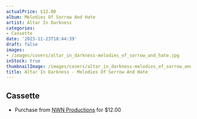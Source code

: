 ```yaml
---
actualPrice: $12.00
album: Melodies Of Sorrow And Hate
artist: Altar In Darkness
categories:
- Cassette
date: '2023-11-23T18:44:39'
draft: false
images:
- /images/covers/altar_in_darkness-melodies_of_sorrow_and_hate.jpg
inStock: true
thumbnailImage: /images/covers/altar_in_darkness-melodies_of_sorrow_and_hate-thumb.jpg
title: Altar In Darkness - Melodies Of Sorrow And Hate
---
```


## Cassette
* Purchase from [NWN Productions](http://shop.nwnprod.com/index.php?route=product/product&path=73&product_id=38571&sort=pd.name&order=ASC) for $12.00
